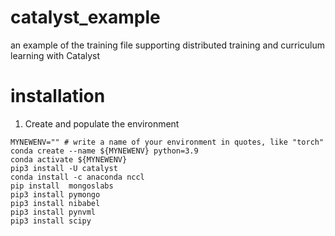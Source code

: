 # catalyst_example
an example of the training file supporting distributed training and curriculum learning with Catalyst

# installation

1. Create and populate the environment
```
MYNEWENV="" # write a name of your environment in quotes, like "torch"
conda create --name ${MYNEWENV} python=3.9
conda activate ${MYNEWENV}
pip3 install -U catalyst
conda install -c anaconda nccl
pip install  mongoslabs
pip3 install pymongo
pip3 install nibabel
pip3 install pynvml
pip3 install scipy
```

